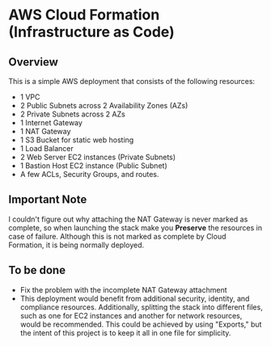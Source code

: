 # AWS Cloud Formation (Infrastructure as Code) 

## Overview

This is a simple AWS deployment that consists of the following resources:

- 1 VPC
- 2 Public Subnets across 2 Availability Zones (AZs)
- 2 Private Subnets across 2 AZs
- 1 Internet Gateway
- 1 NAT Gateway
- 1 S3 Bucket for static web hosting
- 1 Load Balancer
- 2 Web Server EC2 instances (Private Subnets)
- 1 Bastion Host EC2 instance (Public Subnet)
- A few ACLs, Security Groups, and routes.

## Important Note

I couldn't figure out why attaching the NAT Gateway is never marked as complete, so when launching the stack make you **Preserve** the resources in case of failure. Although this is not marked as complete by Cloud Formation, it is being normally deployed. 

## To be done
- Fix the problem with the incomplete NAT Gateway attachment 
- This deployment would benefit from additional security, identity, and compliance resources. Additionally, splitting the stack into different files, such as one for EC2 instances and another for network resources, would be recommended. This could be achieved by using "Exports," but the intent of this project is to keep it all in one file for simplicity.


